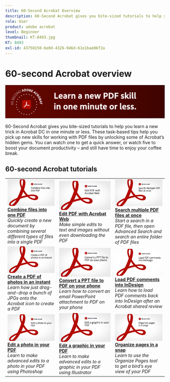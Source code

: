 ```yaml
---
title: 60-Second Acrobat Overview
description: 60-Second Acrobat gives you bite-sized tutorials to help you learn a new trick in Acrobat DC in one minute or less
role: User
product: adobe acrobat
level: Beginner
thumbnail: KT-8493.jpg
KT: 8493
exl-id: 43750150-6e0d-4326-946d-61e1bae86f2a
---
```

# 60-second Acrobat overview

![60-second Acrobat Image](../assets/Hero-60sec.png)

60-Second Acrobat gives you bite-sized tutorials to help you learn a new trick in Acrobat DC in one minute or less. These task-based tips help you pick up new skills for working with PDF files by unlocking some of Acrobat’s hidden gems. You can watch one to get a quick answer, or watch five to boost your document productivity – and still have time to enjoy your coffee break.

## 60-second Acrobat tutorials

<table style="table-layout:fixed">
<tr>
  <td>
    <a href="combine-to-one-pdf.md">
      <img alt="Combine files into one PDF" src="../assets/60sec_Combine_1280.jpg" />
    </a>
    <div>
    <a href="combine-to-one-pdf.md"><strong>Combine files into one PDF</strong></a>
    </div>
    <em>Quickly create a new document by combining several different types of files into a single PDF</em>
    <br>
  </td>
  <td>
    <a href="edit.md">
      <img alt="Edit PDF with Acrobat Web" src="../assets/60sec_Edit_1280.jpg" />
    </a>
    <div>
    <a href="edit.md"><strong>Edit PDF with Acrobat Web</strong></a>
    </div>
    <em>Make simple edits to text and images without even downloading the PDF</em>
    <br>
  </td>
  <td>
    <a href="search.md">
      <img alt="Search multiple PDF files at once" src="../assets/60sec_Search_1280.jpg" />
    </a>
    <div>
     <a href="search.md"><strong>Search multiple PDF files at once</strong></a>
    </div>
    <em>Start a search in a PDF file, then open Advanced Search and search an entire folder of PDF files</em>
    <br>
  </td>
</tr>
<tr>
  <td>
    <a href="photo.md">
      <img alt="Create a PDF of photos in an instant" src="../assets/60sec_Photo_1280.jpg" />
    </a>
    <div>
    <a href="photo.md"><strong>Create a PDF of photos in an instant</strong></a>
    </div>
    <em>Learn how just drag-and-drop a bunch of JPGs onto the Acrobat icon to create a PDF</em>
    <br>
  </td>
  <td>
    <a href="phone.md">
      <img alt="Convert a PPT file to PDF on your phone" src="../assets/60sec_Phone_1280.jpg" />
    </a>
    <div>
    <a href="phone.md"><strong>Convert a PPT file to PDF on your phone</strong></a>
    </div>
    <em>Learn how to convert an email PowerPoint attachment to PDF on your phone</em>
    <br>
  </td>  
 <td>
    <a href="indesign.md">
      <img alt="Load PDF comments into InDesign" src="../assets/60sec_InDesign_1280.jpg" />
    </a>
    <div>
    <a href="indesign.md"><strong>Load PDF comments into InDesign</strong></a>
    </div>
    <em>Learn how to load PDF comments back into InDesign after an Acrobat shared review</em>
    <br>
  </td>  
</tr>
<tr>
  <td>
    <a href="editphoto.md">
      <img alt="Edit a photo in your PDF" src="../assets/60sec_Editphoto_1280.jpg" />
    </a>
    <div>
    <a href="editphoto.md"><strong>Edit a photo in your PDF</strong></a>
    </div>
    <em>Learn to make advanced edits to a photo in your PDF using Photoshop</em>
    <br>
  </td>
  <td>
    <a href="editgraphic.md">
      <img alt="Edit a graphic in your PDF" src="../assets/60sec_Editgraphic_1280.jpg" />
    </a>
    <div>
    <a href="editgraphic.md"><strong>Edit a graphic in your PDF</strong></a>
    </div>
    <em>Learn to make advanced edits to a graphic in your PDF using Illustrator</em>
    <br>
  </td>  
 <td>
    <a href="organize.md">
      <img alt="Organize pages in a snap" src="../assets/60sec_Organize_1280.jpg" />
    </a>
    <div>
    <a href="organize.md"><strong>Organize pages in a snap</strong></a>
    </div>
    <em>Learn to use the Organize Pages tool to get a bird’s eye view of your PDF</em>
    <br>
  </td>  
</tr>
</table>